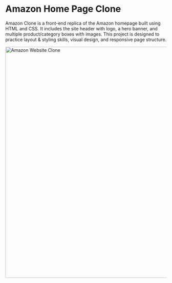 <h1>Amazon Home Page Clone</h1>
<p>Amazon Clone is a front-end replica of the Amazon homepage built using HTML and CSS. It includes the site header with logo, a hero banner, and multiple product/category boxes with images. This project is designed to practice layout & styling skills, visual design, and responsive page structure.</p>
<img width="1280" height="720" alt="Amazon Website Clone" src="https://github.com/user-attachments/assets/fd1c4a7c-e364-451e-bf59-71b9186bd3a1" />
